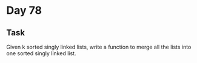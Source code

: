 # Day 78

## Task

Given k sorted singly linked lists, write a function to merge all the lists into one sorted singly linked list.